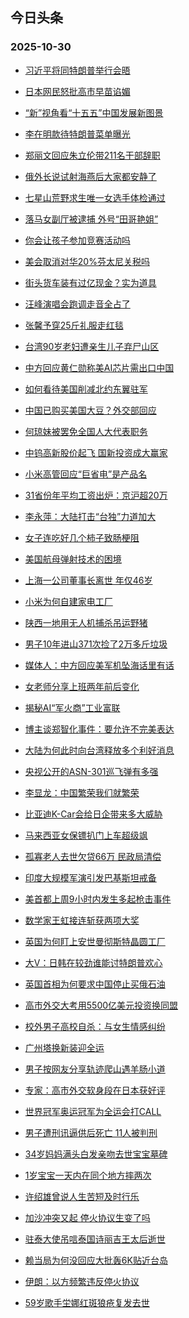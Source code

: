 ## 今日头条 
### 2025-10-30

+ [习近平将同特朗普举行会晤](https://www.toutiao.com/article/7566535589374214666)

+ [日本网民怒批高市早苗谄媚](https://www.toutiao.com/trending/7566199799146430507/?category_name=topic_innerflow&event_type=hot_board&log_pb=%257B%2522category_name%2522%253A%2522topic_innerflow%2522%252C%2522cluster_type%2522%253A%25222%2522%252C%2522enter_from%2522%253A%2522click_category%2522%252C%2522entrance_hotspot%2522%253A%2522outside%2522%252C%2522event_type%2522%253A%2522hot_board%2522%252C%2522hot_board_cluster_id%2522%253A%25227566199799146430507%2522%252C%2522hot_board_impr_id%2522%253A%252220251030001445EDE8661B1E359570F25A%2522%252C%2522jump_page%2522%253A%2522hot_board_page%2522%252C%2522location%2522%253A%2522news_hot_card%2522%252C%2522page_location%2522%253A%2522hot_board_page%2522%252C%2522source%2522%253A%2522trending_tab%2522%252C%2522style_id%2522%253A%252240132%2522%252C%2522title%2522%253A%2522%25E6%2597%25A5%25E6%259C%25AC%25E7%25BD%2591%25E6%25B0%2591%25E6%2580%2592%25E6%2589%25B9%25E9%25AB%2598%25E5%25B8%2582%25E6%2597%25A9%25E8%258B%2597%25E8%25B0%2584%25E5%25AA%259A%2522%257D&rank=&style_id=40132&topic_id=7566199799146430507)

+ [“新”视角看“十五五”中国发展新图景](https://www.toutiao.com/article/7566524220377776678)

+ [李在明款待特朗普菜单曝光](https://www.toutiao.com/trending/7566339492316188201/?category_name=topic_innerflow&event_type=hot_board&log_pb=%257B%2522category_name%2522%253A%2522topic_innerflow%2522%252C%2522cluster_type%2522%253A%25222%2522%252C%2522enter_from%2522%253A%2522click_category%2522%252C%2522entrance_hotspot%2522%253A%2522outside%2522%252C%2522event_type%2522%253A%2522hot_board%2522%252C%2522hot_board_cluster_id%2522%253A%25227566339492316188201%2522%252C%2522hot_board_impr_id%2522%253A%252220251030001445EDE8661B1E359570F25A%2522%252C%2522jump_page%2522%253A%2522hot_board_page%2522%252C%2522location%2522%253A%2522news_hot_card%2522%252C%2522page_location%2522%253A%2522hot_board_page%2522%252C%2522source%2522%253A%2522trending_tab%2522%252C%2522style_id%2522%253A%252240132%2522%252C%2522title%2522%253A%2522%25E6%259D%258E%25E5%259C%25A8%25E6%2598%258E%25E6%25AC%25BE%25E5%25BE%2585%25E7%2589%25B9%25E6%259C%2597%25E6%2599%25AE%25E8%258F%259C%25E5%258D%2595%25E6%259B%259D%25E5%2585%2589%2522%257D&rank=&style_id=40132&topic_id=7566339492316188201)

+ [郑丽文回应朱立伦带211名干部辞职](https://www.toutiao.com/trending/7566646268962065970/?category_name=topic_innerflow&event_type=hot_board&log_pb=%257B%2522category_name%2522%253A%2522topic_innerflow%2522%252C%2522cluster_type%2522%253A%25221%2522%252C%2522enter_from%2522%253A%2522click_category%2522%252C%2522entrance_hotspot%2522%253A%2522outside%2522%252C%2522event_type%2522%253A%2522hot_board%2522%252C%2522hot_board_cluster_id%2522%253A%25227566646268962065970%2522%252C%2522hot_board_impr_id%2522%253A%252220251030001445EDE8661B1E359570F25A%2522%252C%2522jump_page%2522%253A%2522hot_board_page%2522%252C%2522location%2522%253A%2522news_hot_card%2522%252C%2522page_location%2522%253A%2522hot_board_page%2522%252C%2522source%2522%253A%2522trending_tab%2522%252C%2522style_id%2522%253A%252240132%2522%252C%2522title%2522%253A%2522%25E9%2583%2591%25E4%25B8%25BD%25E6%2596%2587%25E5%259B%259E%25E5%25BA%2594%25E6%259C%25B1%25E7%25AB%258B%25E4%25BC%25A6%25E5%25B8%25A6211%25E5%2590%258D%25E5%25B9%25B2%25E9%2583%25A8%25E8%25BE%259E%25E8%2581%258C%2522%257D&rank=&style_id=40132&topic_id=7566646268962065970)

+ [俄外长说试射海燕后大家都安静了](https://www.toutiao.com/trending/7566556876922424874/?category_name=topic_innerflow&event_type=hot_board&log_pb=%257B%2522category_name%2522%253A%2522topic_innerflow%2522%252C%2522cluster_type%2522%253A%252213%2522%252C%2522enter_from%2522%253A%2522click_category%2522%252C%2522entrance_hotspot%2522%253A%2522outside%2522%252C%2522event_type%2522%253A%2522hot_board%2522%252C%2522hot_board_cluster_id%2522%253A%25227566556876922424874%2522%252C%2522hot_board_impr_id%2522%253A%252220251030001445EDE8661B1E359570F25A%2522%252C%2522jump_page%2522%253A%2522hot_board_page%2522%252C%2522location%2522%253A%2522news_hot_card%2522%252C%2522page_location%2522%253A%2522hot_board_page%2522%252C%2522source%2522%253A%2522trending_tab%2522%252C%2522style_id%2522%253A%252240132%2522%252C%2522title%2522%253A%2522%25E4%25BF%2584%25E5%25A4%2596%25E9%2595%25BF%25E8%25AF%25B4%25E8%25AF%2595%25E5%25B0%2584%25E6%25B5%25B7%25E7%2587%2595%25E5%2590%258E%25E5%25A4%25A7%25E5%25AE%25B6%25E9%2583%25BD%25E5%25AE%2589%25E9%259D%2599%25E4%25BA%2586%2522%257D&rank=&style_id=40132&topic_id=7566556876922424874)

+ [七星山荒野求生唯一女选手体检通过](https://www.toutiao.com/trending/7565790331955314751/?category_name=topic_innerflow&event_type=hot_board&log_pb=%257B%2522category_name%2522%253A%2522topic_innerflow%2522%252C%2522cluster_type%2522%253A%25229%2522%252C%2522enter_from%2522%253A%2522click_category%2522%252C%2522entrance_hotspot%2522%253A%2522outside%2522%252C%2522event_type%2522%253A%2522hot_board%2522%252C%2522hot_board_cluster_id%2522%253A%25227565790331955314751%2522%252C%2522hot_board_impr_id%2522%253A%252220251030001445EDE8661B1E359570F25A%2522%252C%2522jump_page%2522%253A%2522hot_board_page%2522%252C%2522location%2522%253A%2522news_hot_card%2522%252C%2522page_location%2522%253A%2522hot_board_page%2522%252C%2522source%2522%253A%2522trending_tab%2522%252C%2522style_id%2522%253A%252240132%2522%252C%2522title%2522%253A%2522%25E4%25B8%2583%25E6%2598%259F%25E5%25B1%25B1%25E8%258D%2592%25E9%2587%258E%25E6%25B1%2582%25E7%2594%259F%25E5%2594%25AF%25E4%25B8%2580%25E5%25A5%25B3%25E9%2580%2589%25E6%2589%258B%25E4%25BD%2593%25E6%25A3%2580%25E9%2580%259A%25E8%25BF%2587%2522%257D&rank=&style_id=40132&topic_id=7565790331955314751)

+ [落马女副厅被逮捕 外号“田哥艳姐”](https://www.toutiao.com/trending/7566551088485417002/?category_name=topic_innerflow&event_type=hot_board&log_pb=%257B%2522category_name%2522%253A%2522topic_innerflow%2522%252C%2522cluster_type%2522%253A%25221%2522%252C%2522enter_from%2522%253A%2522click_category%2522%252C%2522entrance_hotspot%2522%253A%2522outside%2522%252C%2522event_type%2522%253A%2522hot_board%2522%252C%2522hot_board_cluster_id%2522%253A%25227566551088485417002%2522%252C%2522hot_board_impr_id%2522%253A%252220251030001445EDE8661B1E359570F25A%2522%252C%2522jump_page%2522%253A%2522hot_board_page%2522%252C%2522location%2522%253A%2522news_hot_card%2522%252C%2522page_location%2522%253A%2522hot_board_page%2522%252C%2522source%2522%253A%2522trending_tab%2522%252C%2522style_id%2522%253A%252240132%2522%252C%2522title%2522%253A%2522%25E8%2590%25BD%25E9%25A9%25AC%25E5%25A5%25B3%25E5%2589%25AF%25E5%258E%2585%25E8%25A2%25AB%25E9%2580%25AE%25E6%258D%2595%2B%25E5%25A4%2596%25E5%258F%25B7%25E2%2580%259C%25E7%2594%25B0%25E5%2593%25A5%25E8%2589%25B3%25E5%25A7%2590%25E2%2580%259D%2522%257D&rank=&style_id=40132&topic_id=7566551088485417002)

+ [你会让孩子参加竞赛活动吗](https://www.toutiao.com/trending/7566563944098693129/?category_name=topic_innerflow&event_type=hot_board&log_pb=%257B%2522category_name%2522%253A%2522topic_innerflow%2522%252C%2522cluster_type%2522%253A%252210%2522%252C%2522enter_from%2522%253A%2522click_category%2522%252C%2522entrance_hotspot%2522%253A%2522outside%2522%252C%2522event_type%2522%253A%2522hot_board%2522%252C%2522hot_board_cluster_id%2522%253A%25227566563944098693129%2522%252C%2522hot_board_impr_id%2522%253A%252220251030001445EDE8661B1E359570F25A%2522%252C%2522jump_page%2522%253A%2522hot_board_page%2522%252C%2522location%2522%253A%2522news_hot_card%2522%252C%2522page_location%2522%253A%2522hot_board_page%2522%252C%2522source%2522%253A%2522trending_tab%2522%252C%2522style_id%2522%253A%252240132%2522%252C%2522title%2522%253A%2522%25E4%25BD%25A0%25E4%25BC%259A%25E8%25AE%25A9%25E5%25AD%25A9%25E5%25AD%2590%25E5%258F%2582%25E5%258A%25A0%25E7%25AB%259E%25E8%25B5%259B%25E6%25B4%25BB%25E5%258A%25A8%25E5%2590%2597%2522%257D&rank=&style_id=40132&topic_id=7566563944098693129)

+ [美会取消对华20%芬太尼关税吗](https://www.toutiao.com/trending/7566611456548933163/?category_name=topic_innerflow&event_type=hot_board&log_pb=%257B%2522category_name%2522%253A%2522topic_innerflow%2522%252C%2522cluster_type%2522%253A%252213%2522%252C%2522enter_from%2522%253A%2522click_category%2522%252C%2522entrance_hotspot%2522%253A%2522outside%2522%252C%2522event_type%2522%253A%2522hot_board%2522%252C%2522hot_board_cluster_id%2522%253A%25227566611456548933163%2522%252C%2522hot_board_impr_id%2522%253A%252220251030001445EDE8661B1E359570F25A%2522%252C%2522jump_page%2522%253A%2522hot_board_page%2522%252C%2522location%2522%253A%2522news_hot_card%2522%252C%2522page_location%2522%253A%2522hot_board_page%2522%252C%2522source%2522%253A%2522trending_tab%2522%252C%2522style_id%2522%253A%252240132%2522%252C%2522title%2522%253A%2522%25E7%25BE%258E%25E4%25BC%259A%25E5%258F%2596%25E6%25B6%2588%25E5%25AF%25B9%25E5%258D%258E20%2525%25E8%258A%25AC%25E5%25A4%25AA%25E5%25B0%25BC%25E5%2585%25B3%25E7%25A8%258E%25E5%2590%2597%2522%257D&rank=&style_id=40132&topic_id=7566611456548933163)

+ [街头货车装有过亿现金？实为道具](https://www.toutiao.com/trending/7566576757457948211/?category_name=topic_innerflow&event_type=hot_board&log_pb=%257B%2522category_name%2522%253A%2522topic_innerflow%2522%252C%2522cluster_type%2522%253A%25222%2522%252C%2522enter_from%2522%253A%2522click_category%2522%252C%2522entrance_hotspot%2522%253A%2522outside%2522%252C%2522event_type%2522%253A%2522hot_board%2522%252C%2522hot_board_cluster_id%2522%253A%25227566576757457948211%2522%252C%2522hot_board_impr_id%2522%253A%252220251030001445EDE8661B1E359570F25A%2522%252C%2522jump_page%2522%253A%2522hot_board_page%2522%252C%2522location%2522%253A%2522news_hot_card%2522%252C%2522page_location%2522%253A%2522hot_board_page%2522%252C%2522source%2522%253A%2522trending_tab%2522%252C%2522style_id%2522%253A%252240132%2522%252C%2522title%2522%253A%2522%25E8%25A1%2597%25E5%25A4%25B4%25E8%25B4%25A7%25E8%25BD%25A6%25E8%25A3%2585%25E6%259C%2589%25E8%25BF%2587%25E4%25BA%25BF%25E7%258E%25B0%25E9%2587%2591%25EF%25BC%259F%25E5%25AE%259E%25E4%25B8%25BA%25E9%2581%2593%25E5%2585%25B7%2522%257D&rank=&style_id=40132&topic_id=7566576757457948211)

+ [汪峰演唱会跑调走音全占了](https://www.toutiao.com/trending/7565950928585490474/?category_name=topic_innerflow&event_type=hot_board&log_pb=%257B%2522category_name%2522%253A%2522topic_innerflow%2522%252C%2522cluster_type%2522%253A%25220%2522%252C%2522enter_from%2522%253A%2522click_category%2522%252C%2522entrance_hotspot%2522%253A%2522outside%2522%252C%2522event_type%2522%253A%2522hot_board%2522%252C%2522hot_board_cluster_id%2522%253A%25227565950928585490474%2522%252C%2522hot_board_impr_id%2522%253A%252220251030001445EDE8661B1E359570F25A%2522%252C%2522jump_page%2522%253A%2522hot_board_page%2522%252C%2522location%2522%253A%2522news_hot_card%2522%252C%2522page_location%2522%253A%2522hot_board_page%2522%252C%2522source%2522%253A%2522trending_tab%2522%252C%2522style_id%2522%253A%252240132%2522%252C%2522title%2522%253A%2522%25E6%25B1%25AA%25E5%25B3%25B0%25E6%25BC%2594%25E5%2594%25B1%25E4%25BC%259A%25E8%25B7%2591%25E8%25B0%2583%25E8%25B5%25B0%25E9%259F%25B3%25E5%2585%25A8%25E5%258D%25A0%25E4%25BA%2586%2522%257D&rank=&style_id=40132&topic_id=7565950928585490474)

+ [张馨予穿25斤礼服走红毯](https://www.toutiao.com/trending/7565491979342315574/?category_name=topic_innerflow&event_type=hot_board&log_pb=%257B%2522category_name%2522%253A%2522topic_innerflow%2522%252C%2522cluster_type%2522%253A%25229%2522%252C%2522enter_from%2522%253A%2522click_category%2522%252C%2522entrance_hotspot%2522%253A%2522outside%2522%252C%2522event_type%2522%253A%2522hot_board%2522%252C%2522hot_board_cluster_id%2522%253A%25227565491979342315574%2522%252C%2522hot_board_impr_id%2522%253A%252220251030001445EDE8661B1E359570F25A%2522%252C%2522jump_page%2522%253A%2522hot_board_page%2522%252C%2522location%2522%253A%2522news_hot_card%2522%252C%2522page_location%2522%253A%2522hot_board_page%2522%252C%2522source%2522%253A%2522trending_tab%2522%252C%2522style_id%2522%253A%252240132%2522%252C%2522title%2522%253A%2522%25E5%25BC%25A0%25E9%25A6%25A8%25E4%25BA%2588%25E7%25A9%25BF25%25E6%2596%25A4%25E7%25A4%25BC%25E6%259C%258D%25E8%25B5%25B0%25E7%25BA%25A2%25E6%25AF%25AF%2522%257D&rank=&style_id=40132&topic_id=7565491979342315574)

+ [台湾90岁老妇遭亲生儿子弃尸山区](https://www.toutiao.com/trending/7566604710086574122/?category_name=topic_innerflow&event_type=hot_board&log_pb=%257B%2522category_name%2522%253A%2522topic_innerflow%2522%252C%2522cluster_type%2522%253A%25226%2522%252C%2522enter_from%2522%253A%2522click_category%2522%252C%2522entrance_hotspot%2522%253A%2522outside%2522%252C%2522event_type%2522%253A%2522hot_board%2522%252C%2522hot_board_cluster_id%2522%253A%25227566604710086574122%2522%252C%2522hot_board_impr_id%2522%253A%252220251030001445EDE8661B1E359570F25A%2522%252C%2522jump_page%2522%253A%2522hot_board_page%2522%252C%2522location%2522%253A%2522news_hot_card%2522%252C%2522page_location%2522%253A%2522hot_board_page%2522%252C%2522source%2522%253A%2522trending_tab%2522%252C%2522style_id%2522%253A%252240132%2522%252C%2522title%2522%253A%2522%25E5%258F%25B0%25E6%25B9%25BE90%25E5%25B2%2581%25E8%2580%2581%25E5%25A6%2587%25E9%2581%25AD%25E4%25BA%25B2%25E7%2594%259F%25E5%2584%25BF%25E5%25AD%2590%25E5%25BC%2583%25E5%25B0%25B8%25E5%25B1%25B1%25E5%258C%25BA%2522%257D&rank=&style_id=40132&topic_id=7566604710086574122)

+ [中方回应黄仁勋称美AI芯片需出口中国](https://www.toutiao.com/trending/7566339492316024361/?category_name=topic_innerflow&event_type=hot_board&log_pb=%257B%2522category_name%2522%253A%2522topic_innerflow%2522%252C%2522cluster_type%2522%253A%25221%2522%252C%2522enter_from%2522%253A%2522click_category%2522%252C%2522entrance_hotspot%2522%253A%2522outside%2522%252C%2522event_type%2522%253A%2522hot_board%2522%252C%2522hot_board_cluster_id%2522%253A%25227566339492316024361%2522%252C%2522hot_board_impr_id%2522%253A%252220251030001445EDE8661B1E359570F25A%2522%252C%2522jump_page%2522%253A%2522hot_board_page%2522%252C%2522location%2522%253A%2522news_hot_card%2522%252C%2522page_location%2522%253A%2522hot_board_page%2522%252C%2522source%2522%253A%2522trending_tab%2522%252C%2522style_id%2522%253A%252240132%2522%252C%2522title%2522%253A%2522%25E4%25B8%25AD%25E6%2596%25B9%25E5%259B%259E%25E5%25BA%2594%25E9%25BB%2584%25E4%25BB%2581%25E5%258B%258B%25E7%25A7%25B0%25E7%25BE%258EAI%25E8%258A%25AF%25E7%2589%2587%25E9%259C%2580%25E5%2587%25BA%25E5%258F%25A3%25E4%25B8%25AD%25E5%259B%25BD%2522%257D&rank=&style_id=40132&topic_id=7566339492316024361)

+ [如何看待美国削减北约东翼驻军](https://www.toutiao.com/trending/7566594487733043246/?category_name=topic_innerflow&event_type=hot_board&log_pb=%257B%2522category_name%2522%253A%2522topic_innerflow%2522%252C%2522cluster_type%2522%253A%252210%2522%252C%2522enter_from%2522%253A%2522click_category%2522%252C%2522entrance_hotspot%2522%253A%2522outside%2522%252C%2522event_type%2522%253A%2522hot_board%2522%252C%2522hot_board_cluster_id%2522%253A%25227566594487733043246%2522%252C%2522hot_board_impr_id%2522%253A%252220251030001445EDE8661B1E359570F25A%2522%252C%2522jump_page%2522%253A%2522hot_board_page%2522%252C%2522location%2522%253A%2522news_hot_card%2522%252C%2522page_location%2522%253A%2522hot_board_page%2522%252C%2522source%2522%253A%2522trending_tab%2522%252C%2522style_id%2522%253A%252240132%2522%252C%2522title%2522%253A%2522%25E5%25A6%2582%25E4%25BD%2595%25E7%259C%258B%25E5%25BE%2585%25E7%25BE%258E%25E5%259B%25BD%25E5%2589%258A%25E5%2587%258F%25E5%258C%2597%25E7%25BA%25A6%25E4%25B8%259C%25E7%25BF%25BC%25E9%25A9%25BB%25E5%2586%259B%2522%257D&rank=&style_id=40132&topic_id=7566594487733043246)

+ [中国已购买美国大豆？外交部回应](https://www.toutiao.com/trending/7565724977459118143/?category_name=topic_innerflow&event_type=hot_board&log_pb=%257B%2522category_name%2522%253A%2522topic_innerflow%2522%252C%2522cluster_type%2522%253A%25222%2522%252C%2522enter_from%2522%253A%2522click_category%2522%252C%2522entrance_hotspot%2522%253A%2522outside%2522%252C%2522event_type%2522%253A%2522hot_board%2522%252C%2522hot_board_cluster_id%2522%253A%25227565724977459118143%2522%252C%2522hot_board_impr_id%2522%253A%252220251030001445EDE8661B1E359570F25A%2522%252C%2522jump_page%2522%253A%2522hot_board_page%2522%252C%2522location%2522%253A%2522news_hot_card%2522%252C%2522page_location%2522%253A%2522hot_board_page%2522%252C%2522source%2522%253A%2522trending_tab%2522%252C%2522style_id%2522%253A%252240132%2522%252C%2522title%2522%253A%2522%25E4%25B8%25AD%25E5%259B%25BD%25E5%25B7%25B2%25E8%25B4%25AD%25E4%25B9%25B0%25E7%25BE%258E%25E5%259B%25BD%25E5%25A4%25A7%25E8%25B1%2586%25EF%25BC%259F%25E5%25A4%2596%25E4%25BA%25A4%25E9%2583%25A8%25E5%259B%259E%25E5%25BA%2594%2522%257D&rank=&style_id=40132&topic_id=7565724977459118143)

+ [何琼妹被罢免全国人大代表职务](https://www.toutiao.com/trending/7566301889512472603/?category_name=topic_innerflow&event_type=hot_board&log_pb=%257B%2522category_name%2522%253A%2522topic_innerflow%2522%252C%2522cluster_type%2522%253A%25226%2522%252C%2522enter_from%2522%253A%2522click_category%2522%252C%2522entrance_hotspot%2522%253A%2522outside%2522%252C%2522event_type%2522%253A%2522hot_board%2522%252C%2522hot_board_cluster_id%2522%253A%25227566301889512472603%2522%252C%2522hot_board_impr_id%2522%253A%252220251030001445EDE8661B1E359570F25A%2522%252C%2522jump_page%2522%253A%2522hot_board_page%2522%252C%2522location%2522%253A%2522news_hot_card%2522%252C%2522page_location%2522%253A%2522hot_board_page%2522%252C%2522source%2522%253A%2522trending_tab%2522%252C%2522style_id%2522%253A%252240132%2522%252C%2522title%2522%253A%2522%25E4%25BD%2595%25E7%2590%25BC%25E5%25A6%25B9%25E8%25A2%25AB%25E7%25BD%25A2%25E5%2585%258D%25E5%2585%25A8%25E5%259B%25BD%25E4%25BA%25BA%25E5%25A4%25A7%25E4%25BB%25A3%25E8%25A1%25A8%25E8%2581%258C%25E5%258A%25A1%2522%257D&rank=&style_id=40132&topic_id=7566301889512472603)

+ [中钨高新股价起飞 国新投资成大赢家](https://www.toutiao.com/trending/7566623346759044650/?category_name=topic_innerflow&event_type=hot_board&log_pb=%257B%2522category_name%2522%253A%2522topic_innerflow%2522%252C%2522cluster_type%2522%253A%252213%2522%252C%2522enter_from%2522%253A%2522click_category%2522%252C%2522entrance_hotspot%2522%253A%2522outside%2522%252C%2522event_type%2522%253A%2522hot_board%2522%252C%2522hot_board_cluster_id%2522%253A%25227566623346759044650%2522%252C%2522hot_board_impr_id%2522%253A%252220251030001445EDE8661B1E359570F25A%2522%252C%2522jump_page%2522%253A%2522hot_board_page%2522%252C%2522location%2522%253A%2522news_hot_card%2522%252C%2522page_location%2522%253A%2522hot_board_page%2522%252C%2522source%2522%253A%2522trending_tab%2522%252C%2522style_id%2522%253A%252240132%2522%252C%2522title%2522%253A%2522%25E4%25B8%25AD%25E9%2592%25A8%25E9%25AB%2598%25E6%2596%25B0%25E8%2582%25A1%25E4%25BB%25B7%25E8%25B5%25B7%25E9%25A3%259E%2B%25E5%259B%25BD%25E6%2596%25B0%25E6%258A%2595%25E8%25B5%2584%25E6%2588%2590%25E5%25A4%25A7%25E8%25B5%25A2%25E5%25AE%25B6%2522%257D&rank=&style_id=40132&topic_id=7566623346759044650)

+ [小米高管回应“巨省电”是产品名](https://www.toutiao.com/trending/7565540045223264262/?category_name=topic_innerflow&event_type=hot_board&log_pb=%257B%2522category_name%2522%253A%2522topic_innerflow%2522%252C%2522cluster_type%2522%253A%25226%2522%252C%2522enter_from%2522%253A%2522click_category%2522%252C%2522entrance_hotspot%2522%253A%2522outside%2522%252C%2522event_type%2522%253A%2522hot_board%2522%252C%2522hot_board_cluster_id%2522%253A%25227565540045223264262%2522%252C%2522hot_board_impr_id%2522%253A%252220251030001445EDE8661B1E359570F25A%2522%252C%2522jump_page%2522%253A%2522hot_board_page%2522%252C%2522location%2522%253A%2522news_hot_card%2522%252C%2522page_location%2522%253A%2522hot_board_page%2522%252C%2522source%2522%253A%2522trending_tab%2522%252C%2522style_id%2522%253A%252240132%2522%252C%2522title%2522%253A%2522%25E5%25B0%258F%25E7%25B1%25B3%25E9%25AB%2598%25E7%25AE%25A1%25E5%259B%259E%25E5%25BA%2594%25E2%2580%259C%25E5%25B7%25A8%25E7%259C%2581%25E7%2594%25B5%25E2%2580%259D%25E6%2598%25AF%25E4%25BA%25A7%25E5%2593%2581%25E5%2590%258D%2522%257D&rank=&style_id=40132&topic_id=7565540045223264262)

+ [31省份年平均工资出炉：京沪超20万](https://www.toutiao.com/trending/7566561516980407846/?category_name=topic_innerflow&event_type=hot_board&log_pb=%257B%2522category_name%2522%253A%2522topic_innerflow%2522%252C%2522cluster_type%2522%253A%25221%2522%252C%2522enter_from%2522%253A%2522click_category%2522%252C%2522entrance_hotspot%2522%253A%2522outside%2522%252C%2522event_type%2522%253A%2522hot_board%2522%252C%2522hot_board_cluster_id%2522%253A%25227566561516980407846%2522%252C%2522hot_board_impr_id%2522%253A%252220251030001445EDE8661B1E359570F25A%2522%252C%2522jump_page%2522%253A%2522hot_board_page%2522%252C%2522location%2522%253A%2522news_hot_card%2522%252C%2522page_location%2522%253A%2522hot_board_page%2522%252C%2522source%2522%253A%2522trending_tab%2522%252C%2522style_id%2522%253A%252240132%2522%252C%2522title%2522%253A%252231%25E7%259C%2581%25E4%25BB%25BD%25E5%25B9%25B4%25E5%25B9%25B3%25E5%259D%2587%25E5%25B7%25A5%25E8%25B5%2584%25E5%2587%25BA%25E7%2582%2589%25EF%25BC%259A%25E4%25BA%25AC%25E6%25B2%25AA%25E8%25B6%258520%25E4%25B8%2587%2522%257D&rank=&style_id=40132&topic_id=7566561516980407846)

+ [李永萍：大陆打击“台独”力道加大](https://www.toutiao.com/trending/7565778533206097939/?category_name=topic_innerflow&event_type=hot_board&log_pb=%257B%2522category_name%2522%253A%2522topic_innerflow%2522%252C%2522cluster_type%2522%253A%25224%2522%252C%2522enter_from%2522%253A%2522click_category%2522%252C%2522entrance_hotspot%2522%253A%2522outside%2522%252C%2522event_type%2522%253A%2522hot_board%2522%252C%2522hot_board_cluster_id%2522%253A%25227565778533206097939%2522%252C%2522hot_board_impr_id%2522%253A%252220251030001445EDE8661B1E359570F25A%2522%252C%2522jump_page%2522%253A%2522hot_board_page%2522%252C%2522location%2522%253A%2522news_hot_card%2522%252C%2522page_location%2522%253A%2522hot_board_page%2522%252C%2522source%2522%253A%2522trending_tab%2522%252C%2522style_id%2522%253A%252240132%2522%252C%2522title%2522%253A%2522%25E6%259D%258E%25E6%25B0%25B8%25E8%2590%258D%25EF%25BC%259A%25E5%25A4%25A7%25E9%2599%2586%25E6%2589%2593%25E5%2587%25BB%25E2%2580%259C%25E5%258F%25B0%25E7%258B%25AC%25E2%2580%259D%25E5%258A%259B%25E9%2581%2593%25E5%258A%25A0%25E5%25A4%25A7%2522%257D&rank=&style_id=40132&topic_id=7565778533206097939)

+ [女子连吃好几个柿子致肠梗阻](https://www.toutiao.com/trending/7566521510417498162/?category_name=topic_innerflow&event_type=hot_board&log_pb=%257B%2522category_name%2522%253A%2522topic_innerflow%2522%252C%2522cluster_type%2522%253A%25226%2522%252C%2522enter_from%2522%253A%2522click_category%2522%252C%2522entrance_hotspot%2522%253A%2522outside%2522%252C%2522event_type%2522%253A%2522hot_board%2522%252C%2522hot_board_cluster_id%2522%253A%25227566521510417498162%2522%252C%2522hot_board_impr_id%2522%253A%252220251030001445EDE8661B1E359570F25A%2522%252C%2522jump_page%2522%253A%2522hot_board_page%2522%252C%2522location%2522%253A%2522news_hot_card%2522%252C%2522page_location%2522%253A%2522hot_board_page%2522%252C%2522source%2522%253A%2522trending_tab%2522%252C%2522style_id%2522%253A%252240132%2522%252C%2522title%2522%253A%2522%25E5%25A5%25B3%25E5%25AD%2590%25E8%25BF%259E%25E5%2590%2583%25E5%25A5%25BD%25E5%2587%25A0%25E4%25B8%25AA%25E6%259F%25BF%25E5%25AD%2590%25E8%2587%25B4%25E8%2582%25A0%25E6%25A2%2597%25E9%2598%25BB%2522%257D&rank=&style_id=40132&topic_id=7566521510417498162)

+ [美国航母弹射技术的困境](https://www.toutiao.com/trending/7566629996278582825/?category_name=topic_innerflow&event_type=hot_board&log_pb=%257B%2522category_name%2522%253A%2522topic_innerflow%2522%252C%2522cluster_type%2522%253A%252213%2522%252C%2522enter_from%2522%253A%2522click_category%2522%252C%2522entrance_hotspot%2522%253A%2522outside%2522%252C%2522event_type%2522%253A%2522hot_board%2522%252C%2522hot_board_cluster_id%2522%253A%25227566629996278582825%2522%252C%2522hot_board_impr_id%2522%253A%252220251030001445EDE8661B1E359570F25A%2522%252C%2522jump_page%2522%253A%2522hot_board_page%2522%252C%2522location%2522%253A%2522news_hot_card%2522%252C%2522page_location%2522%253A%2522hot_board_page%2522%252C%2522source%2522%253A%2522trending_tab%2522%252C%2522style_id%2522%253A%252240132%2522%252C%2522title%2522%253A%2522%25E7%25BE%258E%25E5%259B%25BD%25E8%2588%25AA%25E6%25AF%258D%25E5%25BC%25B9%25E5%25B0%2584%25E6%258A%2580%25E6%259C%25AF%25E7%259A%2584%25E5%259B%25B0%25E5%25A2%2583%2522%257D&rank=&style_id=40132&topic_id=7566629996278582825)

+ [上海一公司董事长离世 年仅46岁](https://www.toutiao.com/trending/7566514393157074963/?category_name=topic_innerflow&event_type=hot_board&log_pb=%257B%2522category_name%2522%253A%2522topic_innerflow%2522%252C%2522cluster_type%2522%253A%25226%2522%252C%2522enter_from%2522%253A%2522click_category%2522%252C%2522entrance_hotspot%2522%253A%2522outside%2522%252C%2522event_type%2522%253A%2522hot_board%2522%252C%2522hot_board_cluster_id%2522%253A%25227566514393157074963%2522%252C%2522hot_board_impr_id%2522%253A%252220251030001445EDE8661B1E359570F25A%2522%252C%2522jump_page%2522%253A%2522hot_board_page%2522%252C%2522location%2522%253A%2522news_hot_card%2522%252C%2522page_location%2522%253A%2522hot_board_page%2522%252C%2522source%2522%253A%2522trending_tab%2522%252C%2522style_id%2522%253A%252240132%2522%252C%2522title%2522%253A%2522%25E4%25B8%258A%25E6%25B5%25B7%25E4%25B8%2580%25E5%2585%25AC%25E5%258F%25B8%25E8%2591%25A3%25E4%25BA%258B%25E9%2595%25BF%25E7%25A6%25BB%25E4%25B8%2596%2B%25E5%25B9%25B4%25E4%25BB%258546%25E5%25B2%2581%2522%257D&rank=&style_id=40132&topic_id=7566514393157074963)

+ [小米为何自建家电工厂](https://www.toutiao.com/trending/7566643604752436799/?category_name=topic_innerflow&event_type=hot_board&log_pb=%257B%2522category_name%2522%253A%2522topic_innerflow%2522%252C%2522cluster_type%2522%253A%252213%2522%252C%2522enter_from%2522%253A%2522click_category%2522%252C%2522entrance_hotspot%2522%253A%2522outside%2522%252C%2522event_type%2522%253A%2522hot_board%2522%252C%2522hot_board_cluster_id%2522%253A%25227566643604752436799%2522%252C%2522hot_board_impr_id%2522%253A%252220251030001445EDE8661B1E359570F25A%2522%252C%2522jump_page%2522%253A%2522hot_board_page%2522%252C%2522location%2522%253A%2522news_hot_card%2522%252C%2522page_location%2522%253A%2522hot_board_page%2522%252C%2522source%2522%253A%2522trending_tab%2522%252C%2522style_id%2522%253A%252240132%2522%252C%2522title%2522%253A%2522%25E5%25B0%258F%25E7%25B1%25B3%25E4%25B8%25BA%25E4%25BD%2595%25E8%2587%25AA%25E5%25BB%25BA%25E5%25AE%25B6%25E7%2594%25B5%25E5%25B7%25A5%25E5%258E%2582%2522%257D&rank=&style_id=40132&topic_id=7566643604752436799)

+ [陕西一地用无人机捕杀吊运野猪](https://www.toutiao.com/trending/7566586815692685348/?category_name=topic_innerflow&event_type=hot_board&log_pb=%257B%2522category_name%2522%253A%2522topic_innerflow%2522%252C%2522cluster_type%2522%253A%25220%2522%252C%2522enter_from%2522%253A%2522click_category%2522%252C%2522entrance_hotspot%2522%253A%2522outside%2522%252C%2522event_type%2522%253A%2522hot_board%2522%252C%2522hot_board_cluster_id%2522%253A%25227566586815692685348%2522%252C%2522hot_board_impr_id%2522%253A%252220251030001445EDE8661B1E359570F25A%2522%252C%2522jump_page%2522%253A%2522hot_board_page%2522%252C%2522location%2522%253A%2522news_hot_card%2522%252C%2522page_location%2522%253A%2522hot_board_page%2522%252C%2522source%2522%253A%2522trending_tab%2522%252C%2522style_id%2522%253A%252240132%2522%252C%2522title%2522%253A%2522%25E9%2599%2595%25E8%25A5%25BF%25E4%25B8%2580%25E5%259C%25B0%25E7%2594%25A8%25E6%2597%25A0%25E4%25BA%25BA%25E6%259C%25BA%25E6%258D%2595%25E6%259D%2580%25E5%2590%258A%25E8%25BF%2590%25E9%2587%258E%25E7%258C%25AA%2522%257D&rank=&style_id=40132&topic_id=7566586815692685348)

+ [男子10年进山371次捡了2万多斤垃圾](https://www.toutiao.com/trending/7566469548757565494/?category_name=topic_innerflow&event_type=hot_board&log_pb=%257B%2522category_name%2522%253A%2522topic_innerflow%2522%252C%2522cluster_type%2522%253A%25228%2522%252C%2522enter_from%2522%253A%2522click_category%2522%252C%2522entrance_hotspot%2522%253A%2522outside%2522%252C%2522event_type%2522%253A%2522hot_board%2522%252C%2522hot_board_cluster_id%2522%253A%25227566469548757565494%2522%252C%2522hot_board_impr_id%2522%253A%252220251030001445EDE8661B1E359570F25A%2522%252C%2522jump_page%2522%253A%2522hot_board_page%2522%252C%2522location%2522%253A%2522news_hot_card%2522%252C%2522page_location%2522%253A%2522hot_board_page%2522%252C%2522source%2522%253A%2522trending_tab%2522%252C%2522style_id%2522%253A%252240132%2522%252C%2522title%2522%253A%2522%25E7%2594%25B7%25E5%25AD%259010%25E5%25B9%25B4%25E8%25BF%259B%25E5%25B1%25B1371%25E6%25AC%25A1%25E6%258D%25A1%25E4%25BA%25862%25E4%25B8%2587%25E5%25A4%259A%25E6%2596%25A4%25E5%259E%2583%25E5%259C%25BE%2522%257D&rank=&style_id=40132&topic_id=7566469548757565494)

+ [媒体人：中方回应美军机坠海话里有话](https://www.toutiao.com/trending/7566565342089055786/?category_name=topic_innerflow&event_type=hot_board&log_pb=%257B%2522category_name%2522%253A%2522topic_innerflow%2522%252C%2522cluster_type%2522%253A%252213%2522%252C%2522enter_from%2522%253A%2522click_category%2522%252C%2522entrance_hotspot%2522%253A%2522outside%2522%252C%2522event_type%2522%253A%2522hot_board%2522%252C%2522hot_board_cluster_id%2522%253A%25227566565342089055786%2522%252C%2522hot_board_impr_id%2522%253A%252220251030001445EDE8661B1E359570F25A%2522%252C%2522jump_page%2522%253A%2522hot_board_page%2522%252C%2522location%2522%253A%2522news_hot_card%2522%252C%2522page_location%2522%253A%2522hot_board_page%2522%252C%2522source%2522%253A%2522trending_tab%2522%252C%2522style_id%2522%253A%252240132%2522%252C%2522title%2522%253A%2522%25E5%25AA%2592%25E4%25BD%2593%25E4%25BA%25BA%25EF%25BC%259A%25E4%25B8%25AD%25E6%2596%25B9%25E5%259B%259E%25E5%25BA%2594%25E7%25BE%258E%25E5%2586%259B%25E6%259C%25BA%25E5%259D%25A0%25E6%25B5%25B7%25E8%25AF%259D%25E9%2587%258C%25E6%259C%2589%25E8%25AF%259D%2522%257D&rank=&style_id=40132&topic_id=7566565342089055786)

+ [女老师分享上班两年前后变化](https://www.toutiao.com/trending/7566243582691033115/?category_name=topic_innerflow&event_type=hot_board&log_pb=%257B%2522category_name%2522%253A%2522topic_innerflow%2522%252C%2522cluster_type%2522%253A%25226%2522%252C%2522enter_from%2522%253A%2522click_category%2522%252C%2522entrance_hotspot%2522%253A%2522outside%2522%252C%2522event_type%2522%253A%2522hot_board%2522%252C%2522hot_board_cluster_id%2522%253A%25227566243582691033115%2522%252C%2522hot_board_impr_id%2522%253A%252220251030001445EDE8661B1E359570F25A%2522%252C%2522jump_page%2522%253A%2522hot_board_page%2522%252C%2522location%2522%253A%2522news_hot_card%2522%252C%2522page_location%2522%253A%2522hot_board_page%2522%252C%2522source%2522%253A%2522trending_tab%2522%252C%2522style_id%2522%253A%252240132%2522%252C%2522title%2522%253A%2522%25E5%25A5%25B3%25E8%2580%2581%25E5%25B8%2588%25E5%2588%2586%25E4%25BA%25AB%25E4%25B8%258A%25E7%258F%25AD%25E4%25B8%25A4%25E5%25B9%25B4%25E5%2589%258D%25E5%2590%258E%25E5%258F%2598%25E5%258C%2596%2522%257D&rank=&style_id=40132&topic_id=7566243582691033115)

+ [揭秘AI“军火商”工业富联](https://www.toutiao.com/trending/7566613463175269931/?category_name=topic_innerflow&event_type=hot_board&log_pb=%257B%2522category_name%2522%253A%2522topic_innerflow%2522%252C%2522cluster_type%2522%253A%252213%2522%252C%2522enter_from%2522%253A%2522click_category%2522%252C%2522entrance_hotspot%2522%253A%2522outside%2522%252C%2522event_type%2522%253A%2522hot_board%2522%252C%2522hot_board_cluster_id%2522%253A%25227566613463175269931%2522%252C%2522hot_board_impr_id%2522%253A%252220251030001445EDE8661B1E359570F25A%2522%252C%2522jump_page%2522%253A%2522hot_board_page%2522%252C%2522location%2522%253A%2522news_hot_card%2522%252C%2522page_location%2522%253A%2522hot_board_page%2522%252C%2522source%2522%253A%2522trending_tab%2522%252C%2522style_id%2522%253A%252240132%2522%252C%2522title%2522%253A%2522%25E6%258F%25AD%25E7%25A7%2598AI%25E2%2580%259C%25E5%2586%259B%25E7%2581%25AB%25E5%2595%2586%25E2%2580%259D%25E5%25B7%25A5%25E4%25B8%259A%25E5%25AF%258C%25E8%2581%2594%2522%257D&rank=&style_id=40132&topic_id=7566613463175269931)

+ [博主谈郑智化事件：要允许不完美表达](https://www.toutiao.com/trending/7566459101652209193/?category_name=topic_innerflow&event_type=hot_board&log_pb=%257B%2522category_name%2522%253A%2522topic_innerflow%2522%252C%2522cluster_type%2522%253A%252213%2522%252C%2522enter_from%2522%253A%2522click_category%2522%252C%2522entrance_hotspot%2522%253A%2522outside%2522%252C%2522event_type%2522%253A%2522hot_board%2522%252C%2522hot_board_cluster_id%2522%253A%25227566459101652209193%2522%252C%2522hot_board_impr_id%2522%253A%252220251030001445EDE8661B1E359570F25A%2522%252C%2522jump_page%2522%253A%2522hot_board_page%2522%252C%2522location%2522%253A%2522news_hot_card%2522%252C%2522page_location%2522%253A%2522hot_board_page%2522%252C%2522source%2522%253A%2522trending_tab%2522%252C%2522style_id%2522%253A%252240132%2522%252C%2522title%2522%253A%2522%25E5%258D%259A%25E4%25B8%25BB%25E8%25B0%2588%25E9%2583%2591%25E6%2599%25BA%25E5%258C%2596%25E4%25BA%258B%25E4%25BB%25B6%25EF%25BC%259A%25E8%25A6%2581%25E5%2585%2581%25E8%25AE%25B8%25E4%25B8%258D%25E5%25AE%258C%25E7%25BE%258E%25E8%25A1%25A8%25E8%25BE%25BE%2522%257D&rank=&style_id=40132&topic_id=7566459101652209193)

+ [大陆为何此时向台湾释放多个利好消息](https://www.toutiao.com/trending/7566485435543719467/?category_name=topic_innerflow&event_type=hot_board&log_pb=%257B%2522category_name%2522%253A%2522topic_innerflow%2522%252C%2522cluster_type%2522%253A%252213%2522%252C%2522enter_from%2522%253A%2522click_category%2522%252C%2522entrance_hotspot%2522%253A%2522outside%2522%252C%2522event_type%2522%253A%2522hot_board%2522%252C%2522hot_board_cluster_id%2522%253A%25227566485435543719467%2522%252C%2522hot_board_impr_id%2522%253A%252220251030001445EDE8661B1E359570F25A%2522%252C%2522jump_page%2522%253A%2522hot_board_page%2522%252C%2522location%2522%253A%2522news_hot_card%2522%252C%2522page_location%2522%253A%2522hot_board_page%2522%252C%2522source%2522%253A%2522trending_tab%2522%252C%2522style_id%2522%253A%252240132%2522%252C%2522title%2522%253A%2522%25E5%25A4%25A7%25E9%2599%2586%25E4%25B8%25BA%25E4%25BD%2595%25E6%25AD%25A4%25E6%2597%25B6%25E5%2590%2591%25E5%258F%25B0%25E6%25B9%25BE%25E9%2587%258A%25E6%2594%25BE%25E5%25A4%259A%25E4%25B8%25AA%25E5%2588%25A9%25E5%25A5%25BD%25E6%25B6%2588%25E6%2581%25AF%2522%257D&rank=&style_id=40132&topic_id=7566485435543719467)

+ [央视公开的ASN-301巡飞弹有多强](https://www.toutiao.com/trending/7565988814653603878/?category_name=topic_innerflow&event_type=hot_board&log_pb=%257B%2522category_name%2522%253A%2522topic_innerflow%2522%252C%2522cluster_type%2522%253A%25226%2522%252C%2522enter_from%2522%253A%2522click_category%2522%252C%2522entrance_hotspot%2522%253A%2522outside%2522%252C%2522event_type%2522%253A%2522hot_board%2522%252C%2522hot_board_cluster_id%2522%253A%25227565988814653603878%2522%252C%2522hot_board_impr_id%2522%253A%252220251030001445EDE8661B1E359570F25A%2522%252C%2522jump_page%2522%253A%2522hot_board_page%2522%252C%2522location%2522%253A%2522news_hot_card%2522%252C%2522page_location%2522%253A%2522hot_board_page%2522%252C%2522source%2522%253A%2522trending_tab%2522%252C%2522style_id%2522%253A%252240132%2522%252C%2522title%2522%253A%2522%25E5%25A4%25AE%25E8%25A7%2586%25E5%2585%25AC%25E5%25BC%2580%25E7%259A%2584ASN-301%25E5%25B7%25A1%25E9%25A3%259E%25E5%25BC%25B9%25E6%259C%2589%25E5%25A4%259A%25E5%25BC%25BA%2522%257D&rank=&style_id=40132&topic_id=7565988814653603878)

+ [李显龙：中国繁荣我们就繁荣](https://www.toutiao.com/trending/7565673030240780329/?category_name=topic_innerflow&event_type=hot_board&log_pb=%257B%2522category_name%2522%253A%2522topic_innerflow%2522%252C%2522cluster_type%2522%253A%25228%2522%252C%2522enter_from%2522%253A%2522click_category%2522%252C%2522entrance_hotspot%2522%253A%2522outside%2522%252C%2522event_type%2522%253A%2522hot_board%2522%252C%2522hot_board_cluster_id%2522%253A%25227565673030240780329%2522%252C%2522hot_board_impr_id%2522%253A%252220251030001445EDE8661B1E359570F25A%2522%252C%2522jump_page%2522%253A%2522hot_board_page%2522%252C%2522location%2522%253A%2522news_hot_card%2522%252C%2522page_location%2522%253A%2522hot_board_page%2522%252C%2522source%2522%253A%2522trending_tab%2522%252C%2522style_id%2522%253A%252240132%2522%252C%2522title%2522%253A%2522%25E6%259D%258E%25E6%2598%25BE%25E9%25BE%2599%25EF%25BC%259A%25E4%25B8%25AD%25E5%259B%25BD%25E7%25B9%2581%25E8%258D%25A3%25E6%2588%2591%25E4%25BB%25AC%25E5%25B0%25B1%25E7%25B9%2581%25E8%258D%25A3%2522%257D&rank=&style_id=40132&topic_id=7565673030240780329)

+ [比亚迪K-Car会给日企带来多大威胁](https://www.toutiao.com/trending/7566339492316089897/?category_name=topic_innerflow&event_type=hot_board&log_pb=%257B%2522category_name%2522%253A%2522topic_innerflow%2522%252C%2522cluster_type%2522%253A%25222%2522%252C%2522enter_from%2522%253A%2522click_category%2522%252C%2522entrance_hotspot%2522%253A%2522outside%2522%252C%2522event_type%2522%253A%2522hot_board%2522%252C%2522hot_board_cluster_id%2522%253A%25227566339492316089897%2522%252C%2522hot_board_impr_id%2522%253A%252220251030001445EDE8661B1E359570F25A%2522%252C%2522jump_page%2522%253A%2522hot_board_page%2522%252C%2522location%2522%253A%2522news_hot_card%2522%252C%2522page_location%2522%253A%2522hot_board_page%2522%252C%2522source%2522%253A%2522trending_tab%2522%252C%2522style_id%2522%253A%252240132%2522%252C%2522title%2522%253A%2522%25E6%25AF%2594%25E4%25BA%259A%25E8%25BF%25AAK-Car%25E4%25BC%259A%25E7%25BB%2599%25E6%2597%25A5%25E4%25BC%2581%25E5%25B8%25A6%25E6%259D%25A5%25E5%25A4%259A%25E5%25A4%25A7%25E5%25A8%2581%25E8%2583%2581%2522%257D&rank=&style_id=40132&topic_id=7566339492316089897)

+ [马来西亚女保镖扒门上车超级飒](https://www.toutiao.com/trending/7566465406907793471/?category_name=topic_innerflow&event_type=hot_board&log_pb=%257B%2522category_name%2522%253A%2522topic_innerflow%2522%252C%2522cluster_type%2522%253A%25220%2522%252C%2522enter_from%2522%253A%2522click_category%2522%252C%2522entrance_hotspot%2522%253A%2522outside%2522%252C%2522event_type%2522%253A%2522hot_board%2522%252C%2522hot_board_cluster_id%2522%253A%25227566465406907793471%2522%252C%2522hot_board_impr_id%2522%253A%252220251030001445EDE8661B1E359570F25A%2522%252C%2522jump_page%2522%253A%2522hot_board_page%2522%252C%2522location%2522%253A%2522news_hot_card%2522%252C%2522page_location%2522%253A%2522hot_board_page%2522%252C%2522source%2522%253A%2522trending_tab%2522%252C%2522style_id%2522%253A%252240132%2522%252C%2522title%2522%253A%2522%25E9%25A9%25AC%25E6%259D%25A5%25E8%25A5%25BF%25E4%25BA%259A%25E5%25A5%25B3%25E4%25BF%259D%25E9%2595%2596%25E6%2589%2592%25E9%2597%25A8%25E4%25B8%258A%25E8%25BD%25A6%25E8%25B6%2585%25E7%25BA%25A7%25E9%25A3%2592%2522%257D&rank=&style_id=40132&topic_id=7566465406907793471)

+ [孤寡老人去世欠贷66万 民政局清偿](https://www.toutiao.com/trending/7566455608872714290/?category_name=topic_innerflow&event_type=hot_board&log_pb=%257B%2522category_name%2522%253A%2522topic_innerflow%2522%252C%2522cluster_type%2522%253A%25220%2522%252C%2522enter_from%2522%253A%2522click_category%2522%252C%2522entrance_hotspot%2522%253A%2522outside%2522%252C%2522event_type%2522%253A%2522hot_board%2522%252C%2522hot_board_cluster_id%2522%253A%25227566455608872714290%2522%252C%2522hot_board_impr_id%2522%253A%252220251030001445EDE8661B1E359570F25A%2522%252C%2522jump_page%2522%253A%2522hot_board_page%2522%252C%2522location%2522%253A%2522news_hot_card%2522%252C%2522page_location%2522%253A%2522hot_board_page%2522%252C%2522source%2522%253A%2522trending_tab%2522%252C%2522style_id%2522%253A%252240132%2522%252C%2522title%2522%253A%2522%25E5%25AD%25A4%25E5%25AF%25A1%25E8%2580%2581%25E4%25BA%25BA%25E5%258E%25BB%25E4%25B8%2596%25E6%25AC%25A0%25E8%25B4%25B766%25E4%25B8%2587%2B%25E6%25B0%2591%25E6%2594%25BF%25E5%25B1%2580%25E6%25B8%2585%25E5%2581%25BF%2522%257D&rank=&style_id=40132&topic_id=7566455608872714290)

+ [印度大规模军演引发巴基斯坦戒备](https://www.toutiao.com/trending/7566579520690458118/?category_name=topic_innerflow&event_type=hot_board&log_pb=%257B%2522category_name%2522%253A%2522topic_innerflow%2522%252C%2522cluster_type%2522%253A%252213%2522%252C%2522enter_from%2522%253A%2522click_category%2522%252C%2522entrance_hotspot%2522%253A%2522outside%2522%252C%2522event_type%2522%253A%2522hot_board%2522%252C%2522hot_board_cluster_id%2522%253A%25227566579520690458118%2522%252C%2522hot_board_impr_id%2522%253A%252220251030001445EDE8661B1E359570F25A%2522%252C%2522jump_page%2522%253A%2522hot_board_page%2522%252C%2522location%2522%253A%2522news_hot_card%2522%252C%2522page_location%2522%253A%2522hot_board_page%2522%252C%2522source%2522%253A%2522trending_tab%2522%252C%2522style_id%2522%253A%252240132%2522%252C%2522title%2522%253A%2522%25E5%258D%25B0%25E5%25BA%25A6%25E5%25A4%25A7%25E8%25A7%2584%25E6%25A8%25A1%25E5%2586%259B%25E6%25BC%2594%25E5%25BC%2595%25E5%258F%2591%25E5%25B7%25B4%25E5%259F%25BA%25E6%2596%25AF%25E5%259D%25A6%25E6%2588%2592%25E5%25A4%2587%2522%257D&rank=&style_id=40132&topic_id=7566579520690458118)

+ [美首都上周9小时内发生多起枪击事件](https://www.toutiao.com/trending/7565732160884391978/?category_name=topic_innerflow&event_type=hot_board&log_pb=%257B%2522category_name%2522%253A%2522topic_innerflow%2522%252C%2522cluster_type%2522%253A%25226%2522%252C%2522enter_from%2522%253A%2522click_category%2522%252C%2522entrance_hotspot%2522%253A%2522outside%2522%252C%2522event_type%2522%253A%2522hot_board%2522%252C%2522hot_board_cluster_id%2522%253A%25227565732160884391978%2522%252C%2522hot_board_impr_id%2522%253A%252220251030001445EDE8661B1E359570F25A%2522%252C%2522jump_page%2522%253A%2522hot_board_page%2522%252C%2522location%2522%253A%2522news_hot_card%2522%252C%2522page_location%2522%253A%2522hot_board_page%2522%252C%2522source%2522%253A%2522trending_tab%2522%252C%2522style_id%2522%253A%252240132%2522%252C%2522title%2522%253A%2522%25E7%25BE%258E%25E9%25A6%2596%25E9%2583%25BD%25E4%25B8%258A%25E5%2591%25A89%25E5%25B0%258F%25E6%2597%25B6%25E5%2586%2585%25E5%258F%2591%25E7%2594%259F%25E5%25A4%259A%25E8%25B5%25B7%25E6%259E%25AA%25E5%2587%25BB%25E4%25BA%258B%25E4%25BB%25B6%2522%257D&rank=&style_id=40132&topic_id=7565732160884391978)

+ [数学家王虹接连斩获两项大奖](https://www.toutiao.com/trending/7566598469444570670/?category_name=topic_innerflow&event_type=hot_board&log_pb=%257B%2522category_name%2522%253A%2522topic_innerflow%2522%252C%2522cluster_type%2522%253A%25222%2522%252C%2522enter_from%2522%253A%2522click_category%2522%252C%2522entrance_hotspot%2522%253A%2522outside%2522%252C%2522event_type%2522%253A%2522hot_board%2522%252C%2522hot_board_cluster_id%2522%253A%25227566598469444570670%2522%252C%2522hot_board_impr_id%2522%253A%252220251030001445EDE8661B1E359570F25A%2522%252C%2522jump_page%2522%253A%2522hot_board_page%2522%252C%2522location%2522%253A%2522news_hot_card%2522%252C%2522page_location%2522%253A%2522hot_board_page%2522%252C%2522source%2522%253A%2522trending_tab%2522%252C%2522style_id%2522%253A%252240132%2522%252C%2522title%2522%253A%2522%25E6%2595%25B0%25E5%25AD%25A6%25E5%25AE%25B6%25E7%258E%258B%25E8%2599%25B9%25E6%258E%25A5%25E8%25BF%259E%25E6%2596%25A9%25E8%258E%25B7%25E4%25B8%25A4%25E9%25A1%25B9%25E5%25A4%25A7%25E5%25A5%2596%2522%257D&rank=&style_id=40132&topic_id=7566598469444570670)

+ [英国为何盯上安世曼彻斯特晶圆工厂](https://www.toutiao.com/trending/7566593941575831050/?category_name=topic_innerflow&event_type=hot_board&log_pb=%257B%2522category_name%2522%253A%2522topic_innerflow%2522%252C%2522cluster_type%2522%253A%252213%2522%252C%2522enter_from%2522%253A%2522click_category%2522%252C%2522entrance_hotspot%2522%253A%2522outside%2522%252C%2522event_type%2522%253A%2522hot_board%2522%252C%2522hot_board_cluster_id%2522%253A%25227566593941575831050%2522%252C%2522hot_board_impr_id%2522%253A%252220251030001445EDE8661B1E359570F25A%2522%252C%2522jump_page%2522%253A%2522hot_board_page%2522%252C%2522location%2522%253A%2522news_hot_card%2522%252C%2522page_location%2522%253A%2522hot_board_page%2522%252C%2522source%2522%253A%2522trending_tab%2522%252C%2522style_id%2522%253A%252240132%2522%252C%2522title%2522%253A%2522%25E8%258B%25B1%25E5%259B%25BD%25E4%25B8%25BA%25E4%25BD%2595%25E7%259B%25AF%25E4%25B8%258A%25E5%25AE%2589%25E4%25B8%2596%25E6%259B%25BC%25E5%25BD%25BB%25E6%2596%25AF%25E7%2589%25B9%25E6%2599%25B6%25E5%259C%2586%25E5%25B7%25A5%25E5%258E%2582%2522%257D&rank=&style_id=40132&topic_id=7566593941575831050)

+ [大V：日韩在较劲谁能讨特朗普欢心](https://www.toutiao.com/trending/7566597956187459108/?category_name=topic_innerflow&event_type=hot_board&log_pb=%257B%2522category_name%2522%253A%2522topic_innerflow%2522%252C%2522cluster_type%2522%253A%252213%2522%252C%2522enter_from%2522%253A%2522click_category%2522%252C%2522entrance_hotspot%2522%253A%2522outside%2522%252C%2522event_type%2522%253A%2522hot_board%2522%252C%2522hot_board_cluster_id%2522%253A%25227566597956187459108%2522%252C%2522hot_board_impr_id%2522%253A%252220251030001445EDE8661B1E359570F25A%2522%252C%2522jump_page%2522%253A%2522hot_board_page%2522%252C%2522location%2522%253A%2522news_hot_card%2522%252C%2522page_location%2522%253A%2522hot_board_page%2522%252C%2522source%2522%253A%2522trending_tab%2522%252C%2522style_id%2522%253A%252240132%2522%252C%2522title%2522%253A%2522%25E5%25A4%25A7V%25EF%25BC%259A%25E6%2597%25A5%25E9%259F%25A9%25E5%259C%25A8%25E8%25BE%2583%25E5%258A%25B2%25E8%25B0%2581%25E8%2583%25BD%25E8%25AE%25A8%25E7%2589%25B9%25E6%259C%2597%25E6%2599%25AE%25E6%25AC%25A2%25E5%25BF%2583%2522%257D&rank=&style_id=40132&topic_id=7566597956187459108)

+ [英国首相为何要求中国停止买俄石油](https://www.toutiao.com/trending/7566560693856505380/?category_name=topic_innerflow&event_type=hot_board&log_pb=%257B%2522category_name%2522%253A%2522topic_innerflow%2522%252C%2522cluster_type%2522%253A%252213%2522%252C%2522enter_from%2522%253A%2522click_category%2522%252C%2522entrance_hotspot%2522%253A%2522outside%2522%252C%2522event_type%2522%253A%2522hot_board%2522%252C%2522hot_board_cluster_id%2522%253A%25227566560693856505380%2522%252C%2522hot_board_impr_id%2522%253A%252220251030001445EDE8661B1E359570F25A%2522%252C%2522jump_page%2522%253A%2522hot_board_page%2522%252C%2522location%2522%253A%2522news_hot_card%2522%252C%2522page_location%2522%253A%2522hot_board_page%2522%252C%2522source%2522%253A%2522trending_tab%2522%252C%2522style_id%2522%253A%252240132%2522%252C%2522title%2522%253A%2522%25E8%258B%25B1%25E5%259B%25BD%25E9%25A6%2596%25E7%259B%25B8%25E4%25B8%25BA%25E4%25BD%2595%25E8%25A6%2581%25E6%25B1%2582%25E4%25B8%25AD%25E5%259B%25BD%25E5%2581%259C%25E6%25AD%25A2%25E4%25B9%25B0%25E4%25BF%2584%25E7%259F%25B3%25E6%25B2%25B9%2522%257D&rank=&style_id=40132&topic_id=7566560693856505380)

+ [高市外交大考用5500亿美元投资换同盟](https://www.toutiao.com/trending/7566632413070102022/?category_name=topic_innerflow&event_type=hot_board&log_pb=%257B%2522category_name%2522%253A%2522topic_innerflow%2522%252C%2522cluster_type%2522%253A%252213%2522%252C%2522enter_from%2522%253A%2522click_category%2522%252C%2522entrance_hotspot%2522%253A%2522outside%2522%252C%2522event_type%2522%253A%2522hot_board%2522%252C%2522hot_board_cluster_id%2522%253A%25227566632413070102022%2522%252C%2522hot_board_impr_id%2522%253A%252220251030001445EDE8661B1E359570F25A%2522%252C%2522jump_page%2522%253A%2522hot_board_page%2522%252C%2522location%2522%253A%2522news_hot_card%2522%252C%2522page_location%2522%253A%2522hot_board_page%2522%252C%2522source%2522%253A%2522trending_tab%2522%252C%2522style_id%2522%253A%252240132%2522%252C%2522title%2522%253A%2522%25E9%25AB%2598%25E5%25B8%2582%25E5%25A4%2596%25E4%25BA%25A4%25E5%25A4%25A7%25E8%2580%2583%25E7%2594%25A85500%25E4%25BA%25BF%25E7%25BE%258E%25E5%2585%2583%25E6%258A%2595%25E8%25B5%2584%25E6%258D%25A2%25E5%2590%258C%25E7%259B%259F%2522%257D&rank=&style_id=40132&topic_id=7566632413070102022)

+ [校外男子高校自杀：与女生情感纠纷](https://www.toutiao.com/trending/7566628105587002906/?category_name=topic_innerflow&event_type=hot_board&log_pb=%257B%2522category_name%2522%253A%2522topic_innerflow%2522%252C%2522cluster_type%2522%253A%25225%2522%252C%2522enter_from%2522%253A%2522click_category%2522%252C%2522entrance_hotspot%2522%253A%2522outside%2522%252C%2522event_type%2522%253A%2522hot_board%2522%252C%2522hot_board_cluster_id%2522%253A%25227566628105587002906%2522%252C%2522hot_board_impr_id%2522%253A%252220251030001445EDE8661B1E359570F25A%2522%252C%2522jump_page%2522%253A%2522hot_board_page%2522%252C%2522location%2522%253A%2522news_hot_card%2522%252C%2522page_location%2522%253A%2522hot_board_page%2522%252C%2522source%2522%253A%2522trending_tab%2522%252C%2522style_id%2522%253A%252240132%2522%252C%2522title%2522%253A%2522%25E6%25A0%25A1%25E5%25A4%2596%25E7%2594%25B7%25E5%25AD%2590%25E9%25AB%2598%25E6%25A0%25A1%25E8%2587%25AA%25E6%259D%2580%25EF%25BC%259A%25E4%25B8%258E%25E5%25A5%25B3%25E7%2594%259F%25E6%2583%2585%25E6%2584%259F%25E7%25BA%25A0%25E7%25BA%25B7%2522%257D&rank=&style_id=40132&topic_id=7566628105587002906)

+ [广州塔换新装迎全运](https://www.toutiao.com/trending/7566070106763149355/?category_name=topic_innerflow&event_type=hot_board&log_pb=%257B%2522category_name%2522%253A%2522topic_innerflow%2522%252C%2522cluster_type%2522%253A%25226%2522%252C%2522enter_from%2522%253A%2522click_category%2522%252C%2522entrance_hotspot%2522%253A%2522outside%2522%252C%2522event_type%2522%253A%2522hot_board%2522%252C%2522hot_board_cluster_id%2522%253A%25227566070106763149355%2522%252C%2522hot_board_impr_id%2522%253A%252220251030001445EDE8661B1E359570F25A%2522%252C%2522jump_page%2522%253A%2522hot_board_page%2522%252C%2522location%2522%253A%2522news_hot_card%2522%252C%2522page_location%2522%253A%2522hot_board_page%2522%252C%2522source%2522%253A%2522trending_tab%2522%252C%2522style_id%2522%253A%252240132%2522%252C%2522title%2522%253A%2522%25E5%25B9%25BF%25E5%25B7%259E%25E5%25A1%2594%25E6%258D%25A2%25E6%2596%25B0%25E8%25A3%2585%25E8%25BF%258E%25E5%2585%25A8%25E8%25BF%2590%2522%257D&rank=&style_id=40132&topic_id=7566070106763149355)

+ [男子按网友分享轨迹爬山遇羊肠小道](https://www.toutiao.com/trending/7566544212490502170/?category_name=topic_innerflow&event_type=hot_board&log_pb=%257B%2522category_name%2522%253A%2522topic_innerflow%2522%252C%2522cluster_type%2522%253A%25226%2522%252C%2522enter_from%2522%253A%2522click_category%2522%252C%2522entrance_hotspot%2522%253A%2522outside%2522%252C%2522event_type%2522%253A%2522hot_board%2522%252C%2522hot_board_cluster_id%2522%253A%25227566544212490502170%2522%252C%2522hot_board_impr_id%2522%253A%252220251030001445EDE8661B1E359570F25A%2522%252C%2522jump_page%2522%253A%2522hot_board_page%2522%252C%2522location%2522%253A%2522news_hot_card%2522%252C%2522page_location%2522%253A%2522hot_board_page%2522%252C%2522source%2522%253A%2522trending_tab%2522%252C%2522style_id%2522%253A%252240132%2522%252C%2522title%2522%253A%2522%25E7%2594%25B7%25E5%25AD%2590%25E6%258C%2589%25E7%25BD%2591%25E5%258F%258B%25E5%2588%2586%25E4%25BA%25AB%25E8%25BD%25A8%25E8%25BF%25B9%25E7%2588%25AC%25E5%25B1%25B1%25E9%2581%2587%25E7%25BE%258A%25E8%2582%25A0%25E5%25B0%258F%25E9%2581%2593%2522%257D&rank=&style_id=40132&topic_id=7566544212490502170)

+ [专家：高市外交软身段在日本获好评](https://www.toutiao.com/trending/7566554995533811241/?category_name=topic_innerflow&event_type=hot_board&log_pb=%257B%2522category_name%2522%253A%2522topic_innerflow%2522%252C%2522cluster_type%2522%253A%252213%2522%252C%2522enter_from%2522%253A%2522click_category%2522%252C%2522entrance_hotspot%2522%253A%2522outside%2522%252C%2522event_type%2522%253A%2522hot_board%2522%252C%2522hot_board_cluster_id%2522%253A%25227566554995533811241%2522%252C%2522hot_board_impr_id%2522%253A%252220251030001445EDE8661B1E359570F25A%2522%252C%2522jump_page%2522%253A%2522hot_board_page%2522%252C%2522location%2522%253A%2522news_hot_card%2522%252C%2522page_location%2522%253A%2522hot_board_page%2522%252C%2522source%2522%253A%2522trending_tab%2522%252C%2522style_id%2522%253A%252240132%2522%252C%2522title%2522%253A%2522%25E4%25B8%2593%25E5%25AE%25B6%25EF%25BC%259A%25E9%25AB%2598%25E5%25B8%2582%25E5%25A4%2596%25E4%25BA%25A4%25E8%25BD%25AF%25E8%25BA%25AB%25E6%25AE%25B5%25E5%259C%25A8%25E6%2597%25A5%25E6%259C%25AC%25E8%258E%25B7%25E5%25A5%25BD%25E8%25AF%2584%2522%257D&rank=&style_id=40132&topic_id=7566554995533811241)

+ [世界冠军奥运冠军为全运会打CALL](https://www.toutiao.com/trending/7566214977406877702/?category_name=topic_innerflow&event_type=hot_board&log_pb=%257B%2522category_name%2522%253A%2522topic_innerflow%2522%252C%2522cluster_type%2522%253A%25226%2522%252C%2522enter_from%2522%253A%2522click_category%2522%252C%2522entrance_hotspot%2522%253A%2522outside%2522%252C%2522event_type%2522%253A%2522hot_board%2522%252C%2522hot_board_cluster_id%2522%253A%25227566214977406877702%2522%252C%2522hot_board_impr_id%2522%253A%252220251030001445EDE8661B1E359570F25A%2522%252C%2522jump_page%2522%253A%2522hot_board_page%2522%252C%2522location%2522%253A%2522news_hot_card%2522%252C%2522page_location%2522%253A%2522hot_board_page%2522%252C%2522source%2522%253A%2522trending_tab%2522%252C%2522style_id%2522%253A%252240132%2522%252C%2522title%2522%253A%2522%25E4%25B8%2596%25E7%2595%258C%25E5%2586%25A0%25E5%2586%259B%25E5%25A5%25A5%25E8%25BF%2590%25E5%2586%25A0%25E5%2586%259B%25E4%25B8%25BA%25E5%2585%25A8%25E8%25BF%2590%25E4%25BC%259A%25E6%2589%2593CALL%2522%257D&rank=&style_id=40132&topic_id=7566214977406877702)

+ [男子遭刑讯逼供后死亡 11人被判刑](https://www.toutiao.com/trending/7566632285236690998/?category_name=topic_innerflow&event_type=hot_board&log_pb=%257B%2522category_name%2522%253A%2522topic_innerflow%2522%252C%2522cluster_type%2522%253A%25228%2522%252C%2522enter_from%2522%253A%2522click_category%2522%252C%2522entrance_hotspot%2522%253A%2522outside%2522%252C%2522event_type%2522%253A%2522hot_board%2522%252C%2522hot_board_cluster_id%2522%253A%25227566632285236690998%2522%252C%2522hot_board_impr_id%2522%253A%2522202510300111068D3B00028C4D848B636E%2522%252C%2522jump_page%2522%253A%2522hot_board_page%2522%252C%2522location%2522%253A%2522news_hot_card%2522%252C%2522page_location%2522%253A%2522hot_board_page%2522%252C%2522source%2522%253A%2522trending_tab%2522%252C%2522style_id%2522%253A%252240132%2522%252C%2522title%2522%253A%2522%25E7%2594%25B7%25E5%25AD%2590%25E9%2581%25AD%25E5%2588%2591%25E8%25AE%25AF%25E9%2580%25BC%25E4%25BE%259B%25E5%2590%258E%25E6%25AD%25BB%25E4%25BA%25A1%2B11%25E4%25BA%25BA%25E8%25A2%25AB%25E5%2588%25A4%25E5%2588%2591%2522%257D&rank=&style_id=40132&topic_id=7566632285236690998)

+ [34岁妈妈满头白发亲吻去世宝宝墓碑](https://www.toutiao.com/trending/7565877167297511443/?category_name=topic_innerflow&event_type=hot_board&log_pb=%257B%2522category_name%2522%253A%2522topic_innerflow%2522%252C%2522cluster_type%2522%253A%25226%2522%252C%2522enter_from%2522%253A%2522click_category%2522%252C%2522entrance_hotspot%2522%253A%2522outside%2522%252C%2522event_type%2522%253A%2522hot_board%2522%252C%2522hot_board_cluster_id%2522%253A%25227565877167297511443%2522%252C%2522hot_board_impr_id%2522%253A%2522202510300111068D3B00028C4D848B636E%2522%252C%2522jump_page%2522%253A%2522hot_board_page%2522%252C%2522location%2522%253A%2522news_hot_card%2522%252C%2522page_location%2522%253A%2522hot_board_page%2522%252C%2522source%2522%253A%2522trending_tab%2522%252C%2522style_id%2522%253A%252240132%2522%252C%2522title%2522%253A%252234%25E5%25B2%2581%25E5%25A6%2588%25E5%25A6%2588%25E6%25BB%25A1%25E5%25A4%25B4%25E7%2599%25BD%25E5%258F%2591%25E4%25BA%25B2%25E5%2590%25BB%25E5%258E%25BB%25E4%25B8%2596%25E5%25AE%259D%25E5%25AE%259D%25E5%25A2%2593%25E7%25A2%2591%2522%257D&rank=&style_id=40132&topic_id=7565877167297511443)

+ [1岁宝宝一天内在同个地方摔两次](https://www.toutiao.com/trending/7566532161210662953/?category_name=topic_innerflow&event_type=hot_board&log_pb=%257B%2522category_name%2522%253A%2522topic_innerflow%2522%252C%2522cluster_type%2522%253A%25226%2522%252C%2522enter_from%2522%253A%2522click_category%2522%252C%2522entrance_hotspot%2522%253A%2522outside%2522%252C%2522event_type%2522%253A%2522hot_board%2522%252C%2522hot_board_cluster_id%2522%253A%25227566532161210662953%2522%252C%2522hot_board_impr_id%2522%253A%2522202510300111068D3B00028C4D848B636E%2522%252C%2522jump_page%2522%253A%2522hot_board_page%2522%252C%2522location%2522%253A%2522news_hot_card%2522%252C%2522page_location%2522%253A%2522hot_board_page%2522%252C%2522source%2522%253A%2522trending_tab%2522%252C%2522style_id%2522%253A%252240132%2522%252C%2522title%2522%253A%25221%25E5%25B2%2581%25E5%25AE%259D%25E5%25AE%259D%25E4%25B8%2580%25E5%25A4%25A9%25E5%2586%2585%25E5%259C%25A8%25E5%2590%258C%25E4%25B8%25AA%25E5%259C%25B0%25E6%2596%25B9%25E6%2591%2594%25E4%25B8%25A4%25E6%25AC%25A1%2522%257D&rank=&style_id=40132&topic_id=7566532161210662953)

+ [许绍雄曾说人生苦短及时行乐](https://www.toutiao.com/trending/7566141060716986404/?category_name=topic_innerflow&event_type=hot_board&log_pb=%257B%2522category_name%2522%253A%2522topic_innerflow%2522%252C%2522cluster_type%2522%253A%25224%2522%252C%2522enter_from%2522%253A%2522click_category%2522%252C%2522entrance_hotspot%2522%253A%2522outside%2522%252C%2522event_type%2522%253A%2522hot_board%2522%252C%2522hot_board_cluster_id%2522%253A%25227566141060716986404%2522%252C%2522hot_board_impr_id%2522%253A%2522202510300111068D3B00028C4D848B636E%2522%252C%2522jump_page%2522%253A%2522hot_board_page%2522%252C%2522location%2522%253A%2522news_hot_card%2522%252C%2522page_location%2522%253A%2522hot_board_page%2522%252C%2522source%2522%253A%2522trending_tab%2522%252C%2522style_id%2522%253A%252240132%2522%252C%2522title%2522%253A%2522%25E8%25AE%25B8%25E7%25BB%258D%25E9%259B%2584%25E6%259B%25BE%25E8%25AF%25B4%25E4%25BA%25BA%25E7%2594%259F%25E8%258B%25A6%25E7%259F%25AD%25E5%258F%258A%25E6%2597%25B6%25E8%25A1%258C%25E4%25B9%2590%2522%257D&rank=&style_id=40132&topic_id=7566141060716986404)

+ [加沙冲突又起 停火协议生变了吗](https://www.toutiao.com/trending/7566596995725397523/?category_name=topic_innerflow&event_type=hot_board&log_pb=%257B%2522category_name%2522%253A%2522topic_innerflow%2522%252C%2522cluster_type%2522%253A%252213%2522%252C%2522enter_from%2522%253A%2522click_category%2522%252C%2522entrance_hotspot%2522%253A%2522outside%2522%252C%2522event_type%2522%253A%2522hot_board%2522%252C%2522hot_board_cluster_id%2522%253A%25227566596995725397523%2522%252C%2522hot_board_impr_id%2522%253A%2522202510300111068D3B00028C4D848B636E%2522%252C%2522jump_page%2522%253A%2522hot_board_page%2522%252C%2522location%2522%253A%2522news_hot_card%2522%252C%2522page_location%2522%253A%2522hot_board_page%2522%252C%2522source%2522%253A%2522trending_tab%2522%252C%2522style_id%2522%253A%252240132%2522%252C%2522title%2522%253A%2522%25E5%258A%25A0%25E6%25B2%2599%25E5%2586%25B2%25E7%25AA%2581%25E5%258F%2588%25E8%25B5%25B7%2B%25E5%2581%259C%25E7%2581%25AB%25E5%258D%258F%25E8%25AE%25AE%25E7%2594%259F%25E5%258F%2598%25E4%25BA%2586%25E5%2590%2597%2522%257D&rank=&style_id=40132&topic_id=7566596995725397523)

+ [驻泰大使吊唁泰国诗丽吉王太后逝世](https://www.toutiao.com/trending/7566622810366869558/?category_name=topic_innerflow&event_type=hot_board&log_pb=%257B%2522category_name%2522%253A%2522topic_innerflow%2522%252C%2522cluster_type%2522%253A%25226%2522%252C%2522enter_from%2522%253A%2522click_category%2522%252C%2522entrance_hotspot%2522%253A%2522outside%2522%252C%2522event_type%2522%253A%2522hot_board%2522%252C%2522hot_board_cluster_id%2522%253A%25227566622810366869558%2522%252C%2522hot_board_impr_id%2522%253A%2522202510300111068D3B00028C4D848B636E%2522%252C%2522jump_page%2522%253A%2522hot_board_page%2522%252C%2522location%2522%253A%2522news_hot_card%2522%252C%2522page_location%2522%253A%2522hot_board_page%2522%252C%2522source%2522%253A%2522trending_tab%2522%252C%2522style_id%2522%253A%252240132%2522%252C%2522title%2522%253A%2522%25E9%25A9%25BB%25E6%25B3%25B0%25E5%25A4%25A7%25E4%25BD%25BF%25E5%2590%258A%25E5%2594%2581%25E6%25B3%25B0%25E5%259B%25BD%25E8%25AF%2597%25E4%25B8%25BD%25E5%2590%2589%25E7%258E%258B%25E5%25A4%25AA%25E5%2590%258E%25E9%2580%259D%25E4%25B8%2596%2522%257D&rank=&style_id=40132&topic_id=7566622810366869558)

+ [赖当局为何没回应大批轰6K贴近台岛](https://www.toutiao.com/trending/7565661531401240618/?category_name=topic_innerflow&event_type=hot_board&log_pb=%257B%2522category_name%2522%253A%2522topic_innerflow%2522%252C%2522cluster_type%2522%253A%25228%2522%252C%2522enter_from%2522%253A%2522click_category%2522%252C%2522entrance_hotspot%2522%253A%2522outside%2522%252C%2522event_type%2522%253A%2522hot_board%2522%252C%2522hot_board_cluster_id%2522%253A%25227565661531401240618%2522%252C%2522hot_board_impr_id%2522%253A%2522202510300111068D3B00028C4D848B636E%2522%252C%2522jump_page%2522%253A%2522hot_board_page%2522%252C%2522location%2522%253A%2522news_hot_card%2522%252C%2522page_location%2522%253A%2522hot_board_page%2522%252C%2522source%2522%253A%2522trending_tab%2522%252C%2522style_id%2522%253A%252240132%2522%252C%2522title%2522%253A%2522%25E8%25B5%2596%25E5%25BD%2593%25E5%25B1%2580%25E4%25B8%25BA%25E4%25BD%2595%25E6%25B2%25A1%25E5%259B%259E%25E5%25BA%2594%25E5%25A4%25A7%25E6%2589%25B9%25E8%25BD%25B06K%25E8%25B4%25B4%25E8%25BF%2591%25E5%258F%25B0%25E5%25B2%259B%2522%257D&rank=&style_id=40132&topic_id=7565661531401240618)

+ [伊朗：以方频繁违反停火协议](https://www.toutiao.com/trending/7565543316283129875/?category_name=topic_innerflow&event_type=hot_board&log_pb=%257B%2522category_name%2522%253A%2522topic_innerflow%2522%252C%2522cluster_type%2522%253A%25226%2522%252C%2522enter_from%2522%253A%2522click_category%2522%252C%2522entrance_hotspot%2522%253A%2522outside%2522%252C%2522event_type%2522%253A%2522hot_board%2522%252C%2522hot_board_cluster_id%2522%253A%25227565543316283129875%2522%252C%2522hot_board_impr_id%2522%253A%2522202510300111068D3B00028C4D848B636E%2522%252C%2522jump_page%2522%253A%2522hot_board_page%2522%252C%2522location%2522%253A%2522news_hot_card%2522%252C%2522page_location%2522%253A%2522hot_board_page%2522%252C%2522source%2522%253A%2522trending_tab%2522%252C%2522style_id%2522%253A%252240132%2522%252C%2522title%2522%253A%2522%25E4%25BC%258A%25E6%259C%2597%25EF%25BC%259A%25E4%25BB%25A5%25E6%2596%25B9%25E9%25A2%2591%25E7%25B9%2581%25E8%25BF%259D%25E5%258F%258D%25E5%2581%259C%25E7%2581%25AB%25E5%258D%258F%25E8%25AE%25AE%2522%257D&rank=&style_id=40132&topic_id=7565543316283129875)

+ [59岁歌手坣娜红斑狼疮复发去世](https://www.toutiao.com/trending/7566587502266515462/?category_name=topic_innerflow&event_type=hot_board&log_pb=%257B%2522category_name%2522%253A%2522topic_innerflow%2522%252C%2522cluster_type%2522%253A%25226%2522%252C%2522enter_from%2522%253A%2522click_category%2522%252C%2522entrance_hotspot%2522%253A%2522outside%2522%252C%2522event_type%2522%253A%2522hot_board%2522%252C%2522hot_board_cluster_id%2522%253A%25227566587502266515462%2522%252C%2522hot_board_impr_id%2522%253A%2522202510300111068D3B00028C4D848B636E%2522%252C%2522jump_page%2522%253A%2522hot_board_page%2522%252C%2522location%2522%253A%2522news_hot_card%2522%252C%2522page_location%2522%253A%2522hot_board_page%2522%252C%2522source%2522%253A%2522trending_tab%2522%252C%2522style_id%2522%253A%252240132%2522%252C%2522title%2522%253A%252259%25E5%25B2%2581%25E6%25AD%258C%25E6%2589%258B%25E5%259D%25A3%25E5%25A8%259C%25E7%25BA%25A2%25E6%2596%2591%25E7%258B%25BC%25E7%2596%25AE%25E5%25A4%258D%25E5%258F%2591%25E5%258E%25BB%25E4%25B8%2596%2522%257D&rank=&style_id=40132&topic_id=7566587502266515462)

